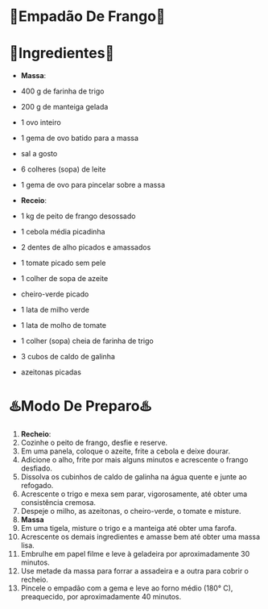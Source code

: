 #                     :rooster:**Empadão De Frango**:rooster:

#                             :book:**Ingredientes**:book:

+ **Massa**: 
+ 400 g de farinha de trigo
+ 200 g de manteiga gelada
+ 1 ovo inteiro
+ 1 gema de ovo batido para a massa
+ sal a gosto
+ 6 colheres (sopa) de leite
+ 1 gema de ovo para pincelar sobre a massa

+ **Receio**:
+ 1 kg de peito de frango desossado
+ 1 cebola média picadinha
+ 2 dentes de alho picados e amassados
+ 1 tomate picado sem pele
+ 1 colher de sopa de azeite
+ cheiro-verde picado
+ 1 lata de milho verde
+ 1 lata de molho de tomate
+ 1 colher (sopa) cheia de farinha de trigo
+ 3 cubos de caldo de galinha
+ azeitonas picadas

#                             :hotsprings:**Modo De Preparo**:hotsprings:

1. **Recheio**:
2. Cozinhe o peito de frango, desfie e reserve.
3. Em uma panela, coloque o azeite, frite a cebola e deixe dourar.
4. Adicione o alho, frite por mais alguns minutos e acrescente o frango desfiado.
5. Dissolva os cubinhos de caldo de galinha na água quente e junte ao refogado.
6. Acrescente o trigo e mexa sem parar, vigorosamente, até obter uma consistência cremosa.
7. Despeje o milho, as azeitonas, o cheiro-verde, o tomate e misture.
8. **Massa**
9. Em uma tigela, misture o trigo e a manteiga até obter uma farofa.
10. Acrescente os demais ingredientes e amasse bem até obter uma massa lisa.
11. Embrulhe em papel filme e leve à geladeira por aproximadamente 30 minutos.
12. Use metade da massa para forrar a assadeira e a outra para cobrir o recheio.
13. Pincele o empadão com a gema e leve ao forno médio (180° C), preaquecido, por aproximadamente 40 minutos.
